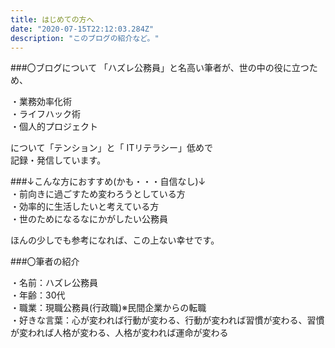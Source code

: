 ```yaml
---
title: はじめての方へ
date: "2020-07-15T22:12:03.284Z"
description: "このブログの紹介など。"
---
```


###〇ブログについて
「ハズレ公務員」と名高い筆者が、世の中の役に立つため、  

・業務効率化術  
・ライフハック術  
・個人的プロジェクト  
  
について「テンション」と「 ITリテラシー」低めで  
記録・発信しています。

###↓こんな方におすすめ(かも・・・自信なし)↓  
・前向きに過ごすため変わろうとしている方  
・効率的に生活したいと考えている方  
・世のためになるなにかがしたい公務員  

ほんの少しでも参考になれば、この上ない幸せです。

###〇筆者の紹介

・名前：ハズレ公務員  
・年齢：30代  
・職業：現職公務員(行政職)※民間企業からの転職  
・好きな言葉：心が変われば行動が変わる、行動が変われば習慣が変わる、習慣が変われば人格が変わる、人格が変われば運命が変わる

